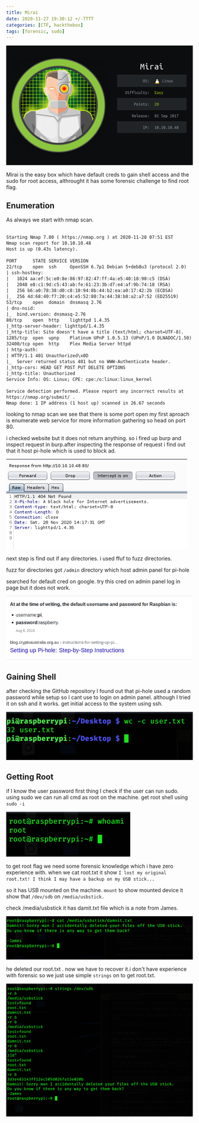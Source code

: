 ```yaml
---
title: Mirai
date: 2020-11-27 19:30:12 +/-TTTT
categories: [CTF, hackthebox]
tags: [forensic, sudo]
---
```


![info card](/assets/htb/mirai/info_card.png)


Mirai is the easy box which have default creds to gain shell access and the sudo for root access, althrought it has some forensic challenge to find root flag.


## Enumeration

As always we start with nmap scan.

```nmap 

Starting Nmap 7.80 ( https://nmap.org ) at 2020-11-28 07:51 EST
Nmap scan report for 10.10.10.48
Host is up (0.43s latency).

PORT      STATE SERVICE VERSION
22/tcp    open  ssh     OpenSSH 6.7p1 Debian 5+deb8u3 (protocol 2.0)
| ssh-hostkey: 
|   1024 aa:ef:5c:e0:8e:86:97:82:47:ff:4a:e5:40:18:90:c5 (DSA)
|   2048 e8:c1:9d:c5:43:ab:fe:61:23:3b:d7:e4:af:9b:74:18 (RSA)
|   256 b6:a0:78:38:d0:c8:10:94:8b:44:b2:ea:a0:17:42:2b (ECDSA)
|_  256 4d:68:40:f7:20:c4:e5:52:80:7a:44:38:b8:a2:a7:52 (ED25519)
53/tcp    open  domain  dnsmasq 2.76
| dns-nsid: 
|_  bind.version: dnsmasq-2.76
80/tcp    open  http    lighttpd 1.4.35
|_http-server-header: lighttpd/1.4.35
|_http-title: Site doesn't have a title (text/html; charset=UTF-8).
1285/tcp  open  upnp    Platinum UPnP 1.0.5.13 (UPnP/1.0 DLNADOC/1.50)
32400/tcp open  http    Plex Media Server httpd
| http-auth: 
| HTTP/1.1 401 Unauthorized\x0D
|_  Server returned status 401 but no WWW-Authenticate header.
|_http-cors: HEAD GET POST PUT DELETE OPTIONS
|_http-title: Unauthorized
Service Info: OS: Linux; CPE: cpe:/o:linux:linux_kernel

Service detection performed. Please report any incorrect results at https://nmap.org/submit/ .
Nmap done: 1 IP address (1 host up) scanned in 26.67 seconds
```

looking to nmap scan we see that there is some port open my first aproach is enumerate web service for more information gathering so head on port 80.

i checked website but it does not return anything. so i fired up burp and inspect request in burp.after inspecting the response of request i find out that it host pi-hole which is used to block ad.

![response](/assets/htb/mirai/response.png)

next step is find out if any directories. i used ffuf to fuzz directories. 

fuzz for directories got `/admin` directory which host admin panel for pi-hole

searched for default cred on google. try this cred on admin panel log in page but it does not work. 

![creds](/assets/htb/mirai/creds.png)


## Gaining Shell

after checking the GitHub repository I found out that pi-hole used a random password while setup so I cant use to login on admin panel. although I tried it on ssh and it works. get initial access to the system using ssh.

![user](assets/htb/mirai/user.png)

## Getting Root

if I know the user password first thing I check if the user can run sudo. using sudo we can run all cmd as root on the machine. get root shell using `sudo -i`

![root](/assets/htb/mirai/root.png)

to get root flag we need some forensic knowledge which i have zero experience with. 
when we cat root.txt it show `I lost my original root.txt! I think I may have a backup on my USB stick...`

so it has USB mounted on the machine. `mount` to show mounted device it show that `/dev/sdb` on `/media/usbstick.` 


check /media/usbstick it has damit.txt file which is a note from James. 

![james note](/assets/htb/mirai/damit.png)

he deleted our root.txt . now we have to recover it.i don't have experience with forensic so we just use simple `strings` on to get root.txt.

![FLAG](/assets/htb/mirai/flag.png)
